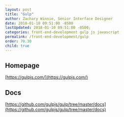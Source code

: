 ```yaml
---
layout: post
title: "Gulp"
author: Zachary Winnie, Senior Interface Designer
date: 2018-01-10 09:51:00 -0500
lastUpdated: 2018-01-10 09:51:00 -0500;
categories: front-end-development gulp js javascript
permalink: /front-end-development/gulp
order: 70.30
child: true
---
```


## Homepage

[https://gulpjs.com/](https://gulpjs.com/)

## Docs

[https://github.com/gulpjs/gulp/tree/master/docs](https://github.com/gulpjs/gulp/tree/master/docs)